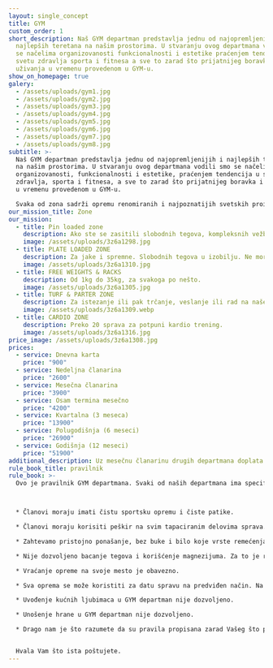```yaml
---
layout: single_concept
title: GYM
custom_order: 1
short_description: Naš GYM departman predstavlja jednu od najopremljenijih i
  najlepših teretana na našim prostorima. U stvaranju ovog departmana vodili smo
  se načelima organizovanosti funkcionalnosti i estetike praćenjem tendencija u
  svetu zdravlja sporta i fitnesa a sve to zarad što prijatnijeg boravka i
  uživanja u vremenu provedenom u GYM-u.
show_on_homepage: true
galery:
  - /assets/uploads/gym1.jpg
  - /assets/uploads/gym2.jpg
  - /assets/uploads/gym3.jpg
  - /assets/uploads/gym4.jpg
  - /assets/uploads/gym5.jpg
  - /assets/uploads/gym6.jpg
  - /assets/uploads/gym7.jpg
  - /assets/uploads/gym8.jpg
subtitle: >-
  Naš GYM departman predstavlja jednu od najopremljenijih i najlepših teretana
  na našim prostorima. U stvaranju ovog departmana vodili smo se načelima
  organizovanosti, funkcionalnosti i estetike, praćenjem tendencija u svetu
  zdravlja, sporta i fitnesa, a sve to zarad što prijatnijeg boravka i uživanja
  u vremenu provedenom u GYM-u.

  Svaka od zona sadrži opremu renomiranih i najpoznatijih svetskih proizvodjača koja je pažljivo birana kako bi omogućila preduslove za najbolji trening.
our_mission_title: Zone
our_mission:
  - title: Pin loaded zone
    description: Ako ste se zasitili slobodnih tegova, kompleksnih vežbi, deo sa mašinama je pravo mesto za vas.
    image: /assets/uploads/3z6a1298.jpg
  - title: PLATE LOADED ZONE
    description: Za jake i spremne. Slobodnih tegova u izobilju. Ne morate da čekate da neko završi da bi vi uskočili da uradite seriju.
    image: /assets/uploads/3z6a1310.jpg
  - title: FREE WEIGHTS & RACKS
    description: Od 1kg do 35kg, za svakoga po nešto.
    image: /assets/uploads/3z6a1305.jpg
  - title: TURF & PARTER ZONE
    description: Za istezanje ili pak trčanje, veslanje ili rad na našem ski ergu.
    image: /assets/uploads/3z6a1309.webp
  - title: CARDIO ZONE
    description: Preko 20 sprava za potpuni kardio trening.
    image: /assets/uploads/3z6a1316.jpg
price_image: /assets/uploads/3z6a1308.jpg
prices:
  - service: Dnevna karta
    price: "900"
  - service: Nedeljna članarina
    price: "2600"
  - service: Mesečna članarina
    price: "3900"
  - service: Osam termina mesečno
    price: "4200"
  - service: Kvartalna (3 meseca)
    price: "13900"
  - service: Polugodišnja (6 meseci)
    price: "26900"
  - service: Godišnja (12 meseci)
    price: "51900"
additional_description: Uz mesečnu članarinu drugih departmana doplata za korišćenje GYM departmana je 2450 rsd.
rule_book_title: pravilnik
rule_book: >-
  Ovo je pravilnik GYM departmana. Svaki od naših departmana ima specifičan pravilnik koji je u skladu sa prirodom i potrebama različitih departmana. Pored pravilnika departmana, postoji PRAVILNIK ČLANSTVA koji opšte određuje sve bitne tačke.



  * Članovi moraju imati čistu sportsku opremu i čiste patike.

  * Članovi moraju korisiti peškir na svim tapaciranim delovima sprava. Ukoliko ste zaboravili svoj, na našoj recepciji možete kupiti ili iznajmiti čist peškir.

  * Zahtevamo pristojno ponašanje, bez buke i bilo koje vrste remećenja drugih članova.

  * Nije dozvoljeno bacanje tegova i korišćenje magnezijuma. Za to je rezervisan Cross Training departman.

  * Vraćanje opreme na svoje mesto je obavezno.

  * Sva oprema se može koristiti za datu spravu na predviđen način. Na svakoj spravi postoji slikoviti prikaz, a ukoliko vam je potrebna dodatna instrukcija naši treneri će vam rado pojasniti.

  * Uvođenje kućnih ljubimaca u GYM departman nije dozvoljeno.

  * Unošenje hrane u GYM departman nije dozvoljeno.

  * Drago nam je što razumete da su pravila propisana zarad Vašeg što prijatnijeg boravka kao i kvalitetnije usluge.


  Hvala Vam što ista poštujete.
---
```

